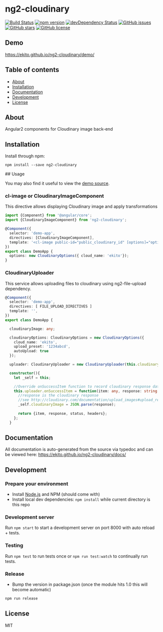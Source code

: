 # ng2-cloudinary
[![Build Status](https://travis-ci.org/Ekito/ng2-cloudinary.svg?branch=master)](https://travis-ci.org/ekito/ng2-cloudinary)
[![npm version](https://badge.fury.io/js/ng2-cloudinary.svg)](http://badge.fury.io/js/ng2-cloudinary)
[![devDependency Status](https://david-dm.org/ekito/ng2-cloudinary/dev-status.svg)](https://david-dm.org/ekito/ng2-cloudinary#info=devDependencies)
[![GitHub issues](https://img.shields.io/github/issues/ekito/ng2-cloudinary.svg)](https://github.com/ekito/ng2-cloudinary/issues)
[![GitHub stars](https://img.shields.io/github/stars/ekito/ng2-cloudinary.svg)](https://github.com/ekito/ng2-cloudinary/stargazers)
[![GitHub license](https://img.shields.io/badge/license-MIT-blue.svg)](https://raw.githubusercontent.com/ekito/ng2-cloudinary/master/LICENSE)

## Demo
https://ekito.github.io/ng2-cloudinary/demo/

## Table of contents

- [About](#about)
- [Installation](#installation)
- [Documentation](#documentation)
- [Development](#development)
- [License](#licence)

## About

Angular2 components for Cloudinary image back-end

## Installation

Install through npm:
```
npm install --save ng2-cloudinary
```

## Usage

You may also find it useful to view the [demo source](https://github.com/ekito/ng2-cloudinary/blob/master/demo/demo.ts).

### cl-image or CloudinaryImageComponent

This directive allows displaying Cloudinary image and apply transformations 

```typescript
import {Component} from '@angular/core';
import {CloudinaryImageComponent} from 'ng2-cloudinary';

@Component({
  selector: 'demo-app',
  directives: [CloudinaryImageComponent],
  template: '<cl-image public-id="public_cloudinary_id" [options]="options"></cl-image>'
})
export class DemoApp {
  options: new CloudinaryOptions({ cloud_name: 'ekito'});
}
```

### CloudinaryUploader

This service allows uploading files to cloudinary using ng2-file-upload dependency.

```typescript
@Component({
  selector: 'demo-app',
  directives: [ FILE_UPLOAD_DIRECTIVES ]
  template: '',
})
export class DemoApp {

  cloudinaryImage: any;

  cloudinaryOptions: CloudinaryOptions = new CloudinaryOptions({
    cloud_name: 'ekito',
    upload_preset: '1234abcd',
    autoUpload: true
  });

  uploader: CloudinaryUploader = new CloudinaryUploader(this.cloudinaryOptions);

  constructor(){
    let _self = this;

    //Override onSuccessItem function to record cloudinary response data
    this.uploader.onSuccessItem = function(item: any, response: string, status: number, headers: any) {
      //response is the cloudinary response
      //see http://cloudinary.com/documentation/upload_images#upload_response
      _self.cloudinaryImage = JSON.parse(response);
      
      return {item, response, status, headers};
    };
  }
```

## Documentation
All documentation is auto-generated from the source via typedoc and can be viewed here:
https://ekito.github.io/ng2-cloudinary/docs/

## Development

### Prepare your environment
* Install [Node.js](http://nodejs.org/) and NPM (should come with)
* Install local dev dependencies: `npm install` while current directory is this repo

### Development server
Run `npm start` to start a development server on port 8000 with auto reload + tests. 

### Testing
Run `npm test` to run tests once or `npm run test:watch` to continually run tests.

### Release
* Bump the version in package.json (once the module hits 1.0 this will become automatic)
```bash
npm run release
```

## License

MIT
